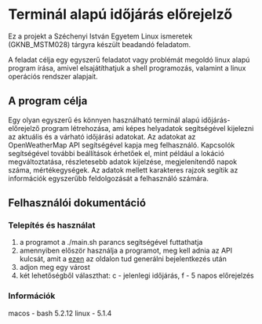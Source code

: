 # Terminál alapú időjárás előrejelző

Ez a projekt a Széchenyi István Egyetem Linux ismeretek (GKNB_MSTM028) tárgyra készült beadandó feladatom.

A feladat célja egy egyszerű feladatot vagy problémát megoldó linux alapú program írása, amivel elsajátíthatjuk a shell programozás, valamint a linux operációs rendszer alapjait.

## A program célja

Egy olyan egyszerű és könnyen használható terminál alapú időjárás-előrejelző program létrehozása, ami képes helyadatok segítségével kijelezni az aktuális és a várható időjárási adatokat. Az adatokat az OpenWeatherMap API segítségével kapja meg felhasználó. Kapcsolók segítségével további beállítások érhetőek el, mint például a lokáció megváltoztatása, részletesebb adatok kijelzése, megjelenítendő napok száma, mértékegységek. Az adatok mellett karakteres rajzok segítik az információk egyszerűbb feldolgozását a felhasználó számára.

## Felhasználói dokumentáció

### Telepítés és használat
1. a programot a ./main.sh parancs segítségével futtathatja
2. amennyiben először használja a programot, meg kell adnia az API kulcsát, amit a [ezen](https://openweathermap.org/api) az oldalon tud generálni bejelentkezés után
3. adjon meg egy várost
4. két lehetőségből választhat: c - jelenlegi időjárás, f - 5 napos előrejelzés

### Információk




macos - bash 5.2.12
linux - 5.1.4